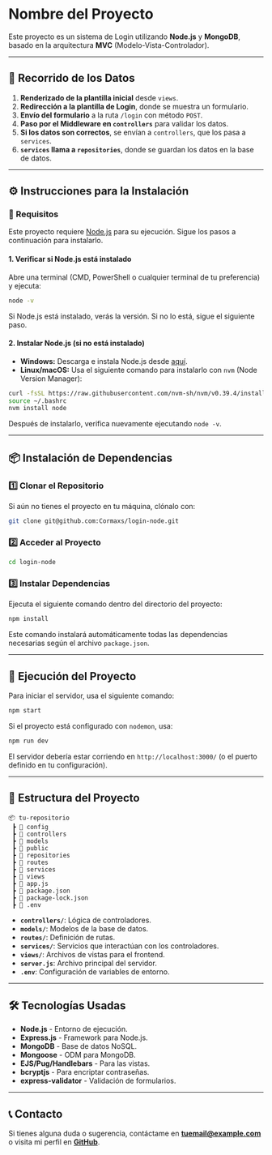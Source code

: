 # Nombre del Proyecto

Este proyecto es un sistema de Login utilizando **Node.js** y **MongoDB**, basado en la arquitectura **MVC** (Modelo-Vista-Controlador).

---

## 📌 Recorrido de los Datos

1. **Renderizado de la plantilla inicial** desde `views`.
2. **Redirección a la plantilla de Login**, donde se muestra un formulario.
3. **Envío del formulario** a la ruta `/login` con método `POST`.
4. **Paso por el Middleware en `controllers`** para validar los datos.
5. **Si los datos son correctos**, se envían a `controllers`, que los pasa a `services`.
6. **`services` llama a `repositories`**, donde se guardan los datos en la base de datos.

---

## ⚙️ Instrucciones para la Instalación

### 📌 Requisitos

Este proyecto requiere [Node.js](https://nodejs.org/) para su ejecución. Sigue los pasos a continuación para instalarlo.

#### **1. Verificar si Node.js está instalado**

Abre una terminal (CMD, PowerShell o cualquier terminal de tu preferencia) y ejecuta:

```bash
node -v
```

Si Node.js está instalado, verás la versión. Si no lo está, sigue el siguiente paso.

#### **2. Instalar Node.js (si no está instalado)**

- **Windows:** Descarga e instala Node.js desde [aquí](https://nodejs.org/).
- **Linux/macOS:** Usa el siguiente comando para instalarlo con `nvm` (Node Version Manager):

```bash
curl -fsSL https://raw.githubusercontent.com/nvm-sh/nvm/v0.39.4/install.sh | bash
source ~/.bashrc
nvm install node
```

Después de instalarlo, verifica nuevamente ejecutando `node -v`.

---

## 📦 Instalación de Dependencias

### 1️⃣ Clonar el Repositorio

Si aún no tienes el proyecto en tu máquina, clónalo con:

```bash
git clone git@github.com:Cormaxs/login-node.git
```

### 2️⃣ Acceder al Proyecto

```bash
cd login-node
```

### 3️⃣ Instalar Dependencias

Ejecuta el siguiente comando dentro del directorio del proyecto:

```bash
npm install
```

Este comando instalará automáticamente todas las dependencias necesarias según el archivo `package.json`.

---

## 🚀 Ejecución del Proyecto

Para iniciar el servidor, usa el siguiente comando:

```bash
npm start
```

Si el proyecto está configurado con `nodemon`, usa:

```bash
npm run dev
```

El servidor debería estar corriendo en `http://localhost:3000/` (o el puerto definido en tu configuración).

---

## 📂 Estructura del Proyecto

```
📦 tu-repositorio
 ┣ 📂 config
 ┣ 📂 controllers
 ┣ 📂 models
 ┣ 📂 public
 ┣ 📂 repositories
 ┣ 📂 routes
 ┣ 📂 services
 ┣ 📂 views
 ┣ 📜 app.js
 ┣ 📜 package.json
 ┣ 📜 package-lock.json
 ┣ 📜 .env
```

- **`controllers/`**: Lógica de controladores.
- **`models/`**: Modelos de la base de datos.
- **`routes/`**: Definición de rutas.
- **`services/`**: Servicios que interactúan con los controladores.
- **`views/`**: Archivos de vistas para el frontend.
- **`server.js`**: Archivo principal del servidor.
- **`.env`**: Configuración de variables de entorno.

---

## 🛠 Tecnologías Usadas

- **Node.js** - Entorno de ejecución.
- **Express.js** - Framework para Node.js.
- **MongoDB** - Base de datos NoSQL.
- **Mongoose** - ODM para MongoDB.
- **EJS/Pug/Handlebars** - Para las vistas.
- **bcryptjs** - Para encriptar contraseñas.
- **express-validator** - Validación de formularios.

---

## 📞 Contacto
Si tienes alguna duda o sugerencia, contáctame en **[tuemail@example.com](mailto:tuemail@example.com)** o visita mi perfil en **[GitHub](https://github.com/tuusuario)**.




